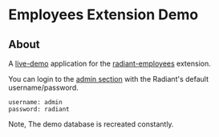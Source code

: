 Employees Extension Demo
===

About
---

A [live-demo][es] application for the [radiant-employees][re] extension.

You can login to the [admin section][as] with the Radiant's default username/password.

	username: admin
	password: radiant

Note, The demo database is recreated constantly.

[re]: http://github.com/jpemberthy/radiant-employees
[es]: http://radiant-employees.mertd.com/
[as]: http://radiant-employees.mertd.com/admin/login